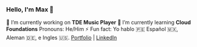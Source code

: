 ### Hello, I'm Max 👋

🔭 I’m currently working on **TDE Music Player**
🌱 I’m currently learning **Cloud Foundations**
Pronouns: He/Him
⚡ Fun fact: Yo hablo 🇵🇪 Español 🇲🇽, Aleman 🇩🇪, e Ingles 🇺🇸.
[Portfolio](https://mantezana1998.github.io/portfolio/) | [LinkedIn](https://www.linkedin.com/in/antezana-max/)
